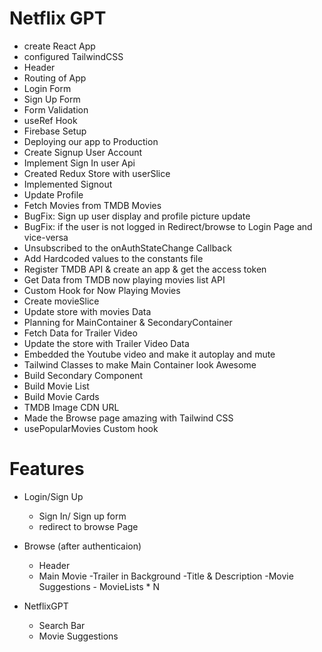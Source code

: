 # Netflix GPT

- create React App
- configured TailwindCSS
- Header
- Routing of App
- Login Form
- Sign Up Form
- Form Validation
- useRef Hook
- Firebase Setup
- Deploying our app to Production
- Create Signup User Account
- Implement Sign In user Api
- Created Redux Store with userSlice
- Implemented Signout
- Update Profile
- Fetch Movies from TMDB Movies
- BugFix: Sign up user display and profile picture update
- BugFix: if the user is not logged in Redirect/browse to Login Page and vice-versa
- Unsubscribed to the onAuthStateChange Callback
- Add Hardcoded values to the constants file
- Register TMDB API & create an app & get the access token
- Get Data from TMDB now playing movies list API
- Custom Hook for Now Playing Movies
- Create movieSlice
- Update store with movies Data
- Planning for MainContainer & SecondaryContainer
- Fetch Data for Trailer Video
- Update the store with Trailer Video Data
- Embedded the Youtube video and make it autoplay and mute
- Tailwind Classes to make Main Container look Awesome
- Build Secondary Component
- Build Movie List
- Build Movie Cards
- TMDB Image CDN URL
- Made the Browse page amazing with Tailwind CSS
- usePopularMovies Custom hook 


# Features
- Login/Sign Up
    - Sign In/ Sign up form
    - redirect to browse Page

- Browse (after authenticaion)
  - Header
  - Main Movie
        -Trailer in Background
        -Title & Description
        -Movie Suggestions
            - MovieLists * N
- NetflixGPT 
  - Search Bar
  - Movie Suggestions

  